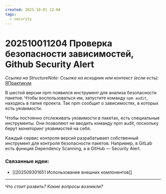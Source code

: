 ```yaml
---
created: 2025-10-01 12:04
tags:
  - security
---
```

# 202510011204 Проверка безопасности зависимостей, Github Security Alert

*Ссылка на StructureNote:*
*Ссылка на исходник или контекст (если есть):* [ЯПрактикум](https://practicum.yandex.ru/learn/backend-nodejs/courses/16b47298-e20d-4fde-9619-1ab305039a00/sprints/564238/topics/511a777e-323b-4964-9150-d06eaeb48080/lessons/c65352da-9fb2-44fe-b79b-4f6cfc50586b/)

В шестой версии npm появился инструмент для анализа безопасности пакетов. Чтобы воспользоваться им, запустите команду `npm audit`, находясь в папке проекта. Так npm сообщит о зависимостях, в которых есть уязвимости.

Чтобы постоянно отслеживать уязвимости в пакетах, есть специальные инструменты. Они позволяют не вводить команду npm audit, поскольку берут мониторинг уязвимостей на себя.

Каждый сервис контроля версий разрабатывает собственный инструмент для контроля безопасности пакетов. Например, в GitLab есть функция Dependency Scanning, а в GitHub — Security Alert.

### Связанные идеи:

* [[202509301651 Использование внешних компонентов]]
---

*Что стоит развить? Какие вопросы возникли?*
